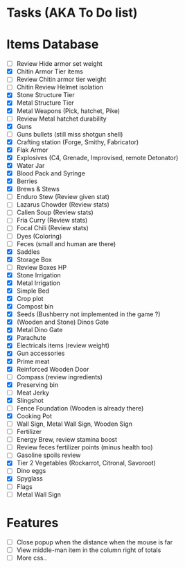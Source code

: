 Tasks (AKA To Do list)
====

Items Database
=====

 - [ ] Review Hide armor set weight
 - [X] Chitin Armor Tier items
 - [ ] Review Chitin armor tier weight
 - [ ] Chitin Review Helmet isolation
 - [x] Stone Structure Tier
 - [x] Metal Structure Tier
 - [x] Metal Weapons (Pick, hatchet, Pike)
 - [ ] Review Metal hatchet durability
 - [x] Guns
 - [ ] Guns bullets (still miss shotgun shell)
 - [x] Crafting station (Forge, Smithy, Fabricator)
 - [x] Flak Armor
 - [x] Explosives (C4, Grenade, Improvised, remote Detonator)
 - [x] Water Jar
 - [x] Blood Pack and Syringe
 - [x] Berries
 - [x] Brews & Stews
 - [ ] Enduro Stew (Review given stat)
 - [ ] Lazarus Chowder (Review stats)
 - [ ] Calien Soup (Review stats)
 - [ ] Fria Curry (Review stats)
 - [ ] Focal Chili (Review stats)
 - [ ] Dyes (Coloring)
 - [ ] Feces (small and human are there)
 - [x] Saddles
 - [x] Storage Box
 - [ ] Review Boxes HP
 - [x] Stone Irrigation
 - [x] Metal Irrigation
 - [x] Simple Bed
 - [x] Crop plot
 - [x] Compost bin
 - [x] Seeds (Bushberry not implemented in the game ?)
 - [x] (Wooden and Stone) Dinos Gate
 - [x] Metal Dino Gate
 - [x] Parachute
 - [x] Electricals items (review weight)
 - [x] Gun accessories
 - [x] Prime meat
 - [x] Reinforced Wooden Door
 - [ ] Compass (review ingredients)
 - [x] Preserving bin
 - [ ] Meat Jerky
 - [x] Slingshot
 - [ ] Fence Foundation (Wooden is already there)
 - [x] Cooking Pot
 - [ ] Wall Sign, Metal Wall Sign, Wooden Sign
 - [ ] Fertilizer
 - [ ] Energy Brew, review stamina boost
 - [ ] Review feces fertilizer points (minus health too)
 - [ ] Gasoline spoils review
 - [x] Tier 2 Vegetables (Rockarrot, Citronal, Savoroot)
 - [ ] Dino eggs
 - [x] Spyglass
 - [ ] Flags
 - [ ] Metal Wall Sign

Features
===
 - [ ] Close popup when the distance when the mouse is far
 - [ ] View middle-man item in the column right of totals
 - [ ] More css..
